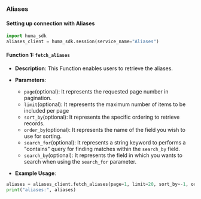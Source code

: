 ### Aliases

#### Setting up connection with Aliases

```python
import huma_sdk
aliases_client = huma_sdk.session(service_name="Aliases")
```

#### Function 1: `fetch_aliases`

- **Description**: This Function enables users to retrieve the aliases.
- **Parameters**:
  - `page`(optional): It represents the requested page number in pagination.
  - `limit`(optional): It represents the maximum number of items to be included per page
  - `sort_by`(optional): It represents the specific ordering to retrieve records.
  - `order_by`(optional): It represents the name of the field you wish to use for sorting.
  - `search_for`(optional): It represents a string keyword to performs a "contains" query for finding matches within the `search_by` field.
  - `search_by`(optional): It represents the field in which you wants to search when using the `search_for` parameter.

- **Example Usage**:

```python
aliases = aliases_client.fetch_aliases(page=1, limit=20, sort_by=-1, order_by="created_date", search_for="", search_by="")
print("aliases:", aliases)
```